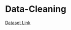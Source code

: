 # Data-Cleaning
[Dataset Link](https://www.kaggle.com/datasets/himanshupoddar/zomato-bangalore-restaurants)
